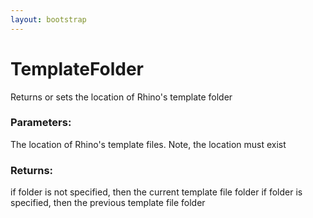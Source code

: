```yaml
---
layout: bootstrap
---
```


# TemplateFolder

Returns or sets the location of Rhino's template folder
          

### Parameters:

The location of Rhino's template files. Note, the location must exist
        

### Returns:


if folder is not specified, then the current template file folder
if folder is specified, then the previous template file folder
        


